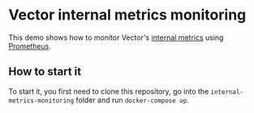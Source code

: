 # Vector internal metrics monitoring

This demo shows how to monitor Vector's [internal metrics](https://vector.dev/docs/reference/configuration/sources/internal_metrics/) using [Prometheus](https://prometheus.io/).

## How to start it

To start it, you first need to clone this repository, go into the `internal-metrics-monitoring` folder and run `docker-compose up`.

